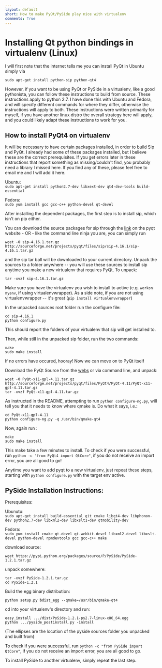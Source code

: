 ```yaml
---
layout: default
short: How to make PyQt/PySide play nice with virtualenv
comments: True
---
```

Installing Qt python bindings in virtualenv (Linux)
====================================================  

I will first note that the internet tells me you can install PyQt in Ubuntu simply via  


`sudo apt-get install python-sip python-qt4`  

However, if you want to be using PyQt or PySide in a virtualenv, like a good pythonista, you can follow these instructions to build from source. These instructions apply to python 2.7. I have done this with Ubuntu and Fedora, and will specify different commands for where they differ, otherwise the instructions will apply to both. These instructions were written primarily for myself, if you have another linux distro the overall strategy here will apply, and you could likely adapt these instructions to work for you.

How to install PyQt4 on virtualenv
-----------------------------------

It will be necessary to have certain packages installed, in order to build Sip and PyQt. I already had some of these packages installed, but I believe these are the correct prerequisites. If you get errors later in these instructions that report something as missing/couldn't find, you probably need a library I missed here. If you find any of these, please feel free to email me and I will add it here.

Ubuntu:  
`sudo apt-get install python2.7-dev libxext-dev qt4-dev-tools build-essential`

Fedora:  
`sudo yum install gcc gcc-c++ python-devel qt-devel`

After installing the dependent packages, the first step is to install sip, which isn't on pip either.

You can download the source packages for sip through the [link](http://www.riverbankcomputing.com/software/sip/download) on the pyqt website - OR - like the command line ninja you are, you can simply run

`wget -O sip-4.16.1.tar.gz http://sourceforge.net/projects/pyqt/files/sip/sip-4.16.1/sip-4.16.1.tar.gz`

and the sip tar ball will be downloaded to your current directory. Unpack the sources to a folder anywhere -- you will use these sources to install sip anytime you make a new virtualenv that requires PyQt. To unpack:

`tar -xvzf sip-4.16.1.tar.gz`

Make sure you have the virtualenv you wish to install to active (e.g. `workon myenv`, if using virtualenvwrapper). As a side note, if you are not using virtualenvwrapper -- it's great (`pip install virtualenvwrapper`)

In the unpacked sources root folder run the configure file:
    
`cd sip-4.16.1`  
`python configure.py`

This should report the folders of your virtualenv that sip will get installed to.

Then, while still in the unpacked sip folder, run the two commands:

`make`  
`sudo make install`

If no errors have occured, hooray! Now we can move on to PyQt itself

Download the PyQt Source from the [webs](http://www.riverbankcomputing.com/software/pyqt/download) or via command line, and unpack:

`wget -O PyQt-x11-gpl-4.11.tar.gz http://sourceforge.net/projects/pyqt/files/PyQt4/PyQt-4.11/PyQt-x11-gpl-4.11.tar.gz`  
`tar -xvzf PyQt-x11-gpl-4.11.tar.gz`

As instructed in the README, attempting to run `python configure-ng.py`, will tell you that it needs to know where qmake is. Do what it says, i.e.:

`cd PyQt-x11-gpl-4.11`  
`python configure-ng.py -q /usr/bin/qmake-qt4`

Now, again run :

`make`  
`sudo make install`

This make take a few minutes to install. To check if you were successful, run `python -c "from PyQt4 import QtCore"`, if you do not receive an import error, you are all good to go!

Anytime you want to add pyqt to a new virtualenv, just repeat these steps, starting with `python configure.py` with the target env active.


PySide Installation Instructions:
---------------------------------

Prerequisites:

Ubunutu:  
`sudo apt-get install build-essential git cmake libqt4-dev libphonon-dev python2.7-dev libxml2-dev libxslt1-dev qtmobility-dev`

Fedora:  
`sudo yum install cmake qt-devel qt-webkit-devel libxml2-devel libxslt-devel python-devel rpmdevtools gcc gcc-c++ make`

download source:

`wget https://pypi.python.org/packages/source/P/PySide/PySide-1.2.1.tar.gz`

unpack somewhere:

`tar -xvzf PySide-1.2.1.tar.gz`  
`cd PySide-1.2.1`

Build the egg binary distribution:

`python setup.py bdist_egg --qmake=/usr/bin/qmake-qt4`

cd into your virtualenv's directory and run:

`easy_install .../dist/PySide-1.2.1-py2.7-linux-x86_64.egg`  
`python .../pyside_postinstall.py -install`

(The ellipses are the location of the pyside sources folder you unpacked and built from)

To check if you were successful, run `python -c "from PySide import QtCore"`, if you do not receive an import error, you are all good to go.

To install PySide to another virtualenv, simply repeat the last step.
